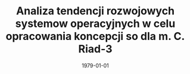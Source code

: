---
# Documentation: https://wowchemy.com/docs/managing-content/

title: Analiza tendencji rozwojowych systemow operacyjnych w celu opracowania koncepcji
  so dla m. C. Riad-3
subtitle: ''
summary: ''
authors:
- Jan Kazimierczak
- Jan Magott
- markowska-kaczmar
- Ryszard Nikodem
- Witold Malcherczyk
- Ryszard Szczepanik
- Andrzej Wołczowski
- Zbigniew Buchalski
tags: []
categories: []
date: '1979-01-01'
lastmod: 2022-10-07T04:56:11Z
featured: false
draft: false

# Featured image
# To use, add an image named `featured.jpg/png` to your page's folder.
# Focal points: Smart, Center, TopLeft, Top, TopRight, Left, Right, BottomLeft, Bottom, BottomRight.
image:
  caption: ''
  focal_point: ''
  preview_only: false

# Projects (optional).
#   Associate this post with one or more of your projects.
#   Simply enter your project's folder or file name without extension.
#   E.g. `projects = ["internal-project"]` references `content/project/deep-learning/index.md`.
#   Otherwise, set `projects = []`.
projects: []
publishDate: '2022-10-07T04:56:10.511087Z'
publication_types:
- '4'
abstract: ''
publication: ''
---